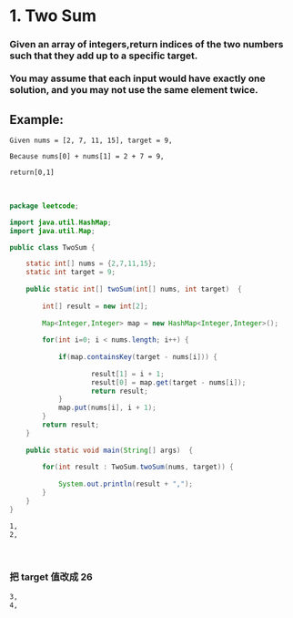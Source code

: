 # 1. Two Sum

<h3>

Given an array of integers,return indices of the two numbers such that they add up to a specific target.<br>		
You may assume that each input would have exactly one solution, and you may not use the same element twice.

</h3>

## Example:

	Given nums = [2, 7, 11, 15], target = 9,
	
	Because nums[0] + nums[1] = 2 + 7 = 9,
	
	return[0,1]

<br>

```java
package leetcode;

import java.util.HashMap;
import java.util.Map;

public class TwoSum {

	static int[] nums = {2,7,11,15};
	static int target = 9;
	
	public static int[] twoSum(int[] nums, int target)  {
		
		int[] result = new int[2];
		
		Map<Integer,Integer> map = new HashMap<Integer,Integer>();
		
		for(int i=0; i < nums.length; i++) {
			
			if(map.containsKey(target - nums[i])) {
				
					result[1] = i + 1;
					result[0] = map.get(target - nums[i]);
					return result;
			}
			map.put(nums[i], i + 1);
		}
		return result;
	}
	
	public static void main(String[] args)  {
		
		for(int result : TwoSum.twoSum(nums, target)) {
			
			System.out.println(result + ",");
		}
	}
}
```

```cmd
1,
2,
```

<br>

<h3>
	
把 target 值改成 26

</h3>
	
```cmd
3,
4,
```
	
